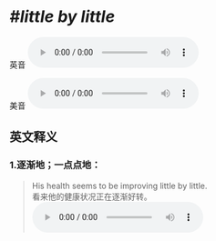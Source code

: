 # ***\#little by little*** 
英音
<audio src="./media/little by little1_AAC.aac" controls="controls"></audio>

美音
<audio src="./media/little by little2_AAC.aac" controls="controls"></audio>



  

英文释义
---
### 1.**逐渐地；一点点地：**  

 > His health seems to be improving little by little.   
 > 看来他的健康状况正在逐渐好转。    
<audio src="./media/little-12.aac" controls="controls"></audio>


